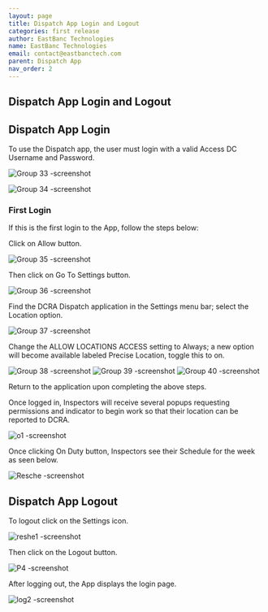 ```yaml
---
layout: page
title: Dispatch App Login and Logout
categories: first release
author: EastBanc Technologies
name: EastBanc Technologies
email: contact@eastbanctech.com
parent: Dispatch App
nav_order: 2
---
```


<section id="dispatch-app-login-and-logout" markdown="1">

# Dispatch App Login and Logout

<section id="dispatch-app-login" markdown="1">

## Dispatch App Login
To use the Dispatch app, the user must login with a valid Access DC Username and Password.

![Group 33 -screenshot](../images/dispatch-app/da-login/dispatch-app-login1.png)

![Group 34 -screenshot](../images/dispatch-app/da-login/dispatch-app-login2.png)

<section id="first-login" markdown="1">

### First Login
If this is the first login to the App, follow the steps below:

Click on Allow button.

![Group 35 -screenshot](../images/dispatch-app/da-login/first-login1.png)

Then click on Go To Settings button.

![Group 36 -screenshot](../images/dispatch-app/da-login/first-login2.png)

Find the DCRA Dispatch application in the Settings menu bar; select the Location option.

![Group 37 -screenshot](../images/dispatch-app/da-login/first-login3.png)

Change the ALLOW LOCATIONS ACCESS setting to Always; a new option will become available labeled Precise Location, toggle this to on.

![Group 38 -screenshot](../images/dispatch-app/da-login/first-login4.png)
![Group 39 -screenshot](../images/dispatch-app/da-login/first-login5.png)
![Group 40 -screenshot](../images/dispatch-app/da-login/first-login6.png)

Return to the application upon completing the above steps.

Once logged in, Inspectors will receive several popups requesting permissions and indicator to begin work so that their location can be reported to DCRA.

![o1 -screenshot](../images/dispatch-app/da-login/first-login7.png)

Once clicking On Duty button, Inspectors see their Schedule for the week as seen below.

![Resche -screenshot](../images/dispatch-app/da-login/first-login8.png)

</section>

</section>

<section id="dispatch-app-logout" markdown="1">

## Dispatch App Logout

To logout click on the Settings icon.

![reshe1 -screenshot](../images/dispatch-app/da-login/dispatch-app-logout1.png)

Then click on the Logout button.

![P4 -screenshot](../images/dispatch-app/da-login/dispatch-app-logout2.png)

After logging out, the App displays the login page.

![log2 -screenshot](../images/dispatch-app/da-login/dispatch-app-logout3.png)
</section>
</section>